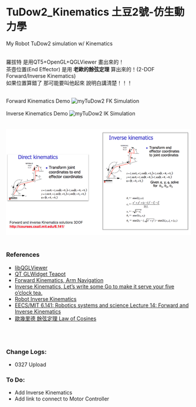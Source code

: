 # TuDow2_Kinematics 土豆2號-仿生動力學
My Robot TuDow2 simulation w/ Kinematics <br/> <br/>

羅拔特 是用QT5+OpenGL+QGLViewer 畫出來的！<br/>
茶壺位置(End Effector) 是用 __老歐的餘弦定理__ 算出來的！(2-DOF Forward/Inverse Kinematics)<br/>
如果位置算錯了 那可能要叫他起來 說明白講清楚！！！<br/><br/>
 
Forward Kinematics Demo 
![myTuDow2 FK Simulation](gif/FK0403.gif)  <br/><br/>
Inverse Kinematics Demo
![myTuDow2 IK Simulation](gif/IK0403.gif)  <br/><br/>
<br/>
![EECS/MIT 6.141:Solutions for Kinematics 3DoF](gif/FK_IK_3DoF.png)<br/> 
<br/>
 
### References
  - [libQGLViewer](http://libqglviewer.com/)
  - [QT GLWidget Teapot](https://github.com/WispProxy/OpenGL-Teapot-based-on-Qt-Cpp)
  - [Forward Kinematics, Arm Navigation](https://pythonrobotics.readthedocs.io/en/latest/modules/arm_navigation.html)
  - [Inverse Kinematics, Let’s write some Go to make it serve your five o’clock tea.](https://appliedgo.net/roboticarm/)
  - [Robot Inverse Kinematics](https://www.learnaboutrobots.com/inverseKinematics.htm)
  - [EECS/MIT 6.141: Robotics systems and science Lecture 14: Forward and Inverse Kinematics](https://www.academia.edu/9165706/Forward_and_inverse_Kinematics_complete_solutions_3DOF_good_reference_for_CrustCrawler_Smart_Arm_Users_)
  - [歐幾里德 餘弦定理 Law of Cosines](https://en.wikipedia.org/wiki/Law_of_cosines)
  
  <br/>
  <br/>

### Change Logs:
  - 0327 Upload
  
### To Do:
  - Add Inverse Kinematics
  - Add link to connect to Motor Controller

